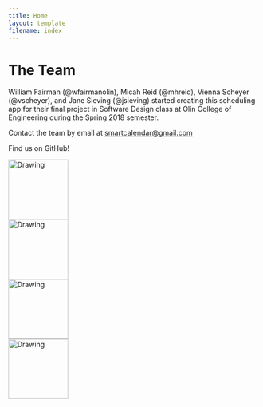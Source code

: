 ```yaml
---
title: Home
layout: template
filename: index
---
```


# The Team
William Fairman (@wfairmanolin), Micah Reid (@mhreid), Vienna Scheyer (@vscheyer), and Jane Sieving (@jsieving) started creating this scheduling app for their final project in Software Design class at Olin College of Engineering during the Spring 2018 semester.

Contact the team by email at smartcalendar@gmail.com

Find us on GitHub!

<div id="banner">
<div class="inline-block">
<a href= "https://github.com/wfairmanolin">
<img src='https://avatars0.githubusercontent.com/u/31521968?s=200&v=4)](https://github.com/wfairmanolin' alt="Drawing" style= "width: 120px;"/>


<div class="inline-block">
<a href= "https://github.com/mhreid">
<img src='https://avatars0.githubusercontent.com/u/7905597?s=200&v=4)](https://github.com/mhreid' alt="Drawing" style= "width: 120px;"/>


<div class="inline-block">
<a href= "https://github.com/jsieving">
<img src='https://avatars3.githubusercontent.com/u/31548155?s=200&v=4)](https://github.com/jsieving' alt="Drawing" style= "width: 120px;"/>

<div class="inline-block">
<a href= "https://github.com/vscheyer">
<img src='https://avatars2.githubusercontent.com/u/18016746?s=200&v=4)](https://github.com/vscheyer' alt="Drawing" style= "width: 120px;"/>
</div>
</div>
